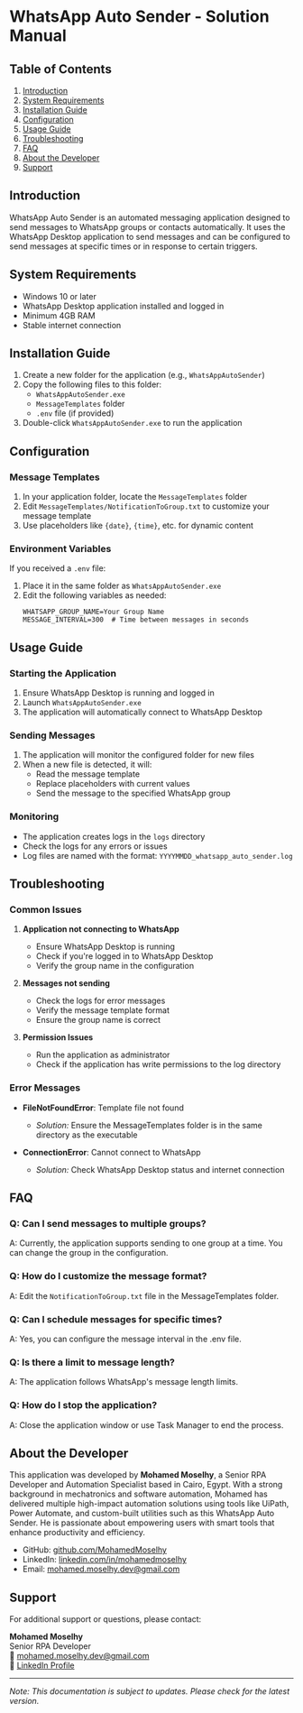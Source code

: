 
# WhatsApp Auto Sender - Solution Manual

## Table of Contents
1. [Introduction](#introduction)
2. [System Requirements](#system-requirements)
3. [Installation Guide](#installation-guide)
4. [Configuration](#configuration)
5. [Usage Guide](#usage-guide)
6. [Troubleshooting](#troubleshooting)
7. [FAQ](#faq)
8. [About the Developer](#about-the-developer)
9. [Support](#support)

## Introduction
WhatsApp Auto Sender is an automated messaging application designed to send messages to WhatsApp groups or contacts automatically. It uses the WhatsApp Desktop application to send messages and can be configured to send messages at specific times or in response to certain triggers.

## System Requirements
- Windows 10 or later  
- WhatsApp Desktop application installed and logged in  
- Minimum 4GB RAM  
- Stable internet connection  

## Installation Guide
1. Create a new folder for the application (e.g., `WhatsAppAutoSender`)  
2. Copy the following files to this folder:  
   - `WhatsAppAutoSender.exe`  
   - `MessageTemplates` folder  
   - `.env` file (if provided)  
3. Double-click `WhatsAppAutoSender.exe` to run the application  

## Configuration

### Message Templates
1. In your application folder, locate the `MessageTemplates` folder  
2. Edit `MessageTemplates/NotificationToGroup.txt` to customize your message template  
3. Use placeholders like `{date}`, `{time}`, etc. for dynamic content  

### Environment Variables
If you received a `.env` file:  
1. Place it in the same folder as `WhatsAppAutoSender.exe`  
2. Edit the following variables as needed:  
   ```
   WHATSAPP_GROUP_NAME=Your Group Name
   MESSAGE_INTERVAL=300  # Time between messages in seconds
   ```

## Usage Guide

### Starting the Application
1. Ensure WhatsApp Desktop is running and logged in  
2. Launch `WhatsAppAutoSender.exe`  
3. The application will automatically connect to WhatsApp Desktop  

### Sending Messages
1. The application will monitor the configured folder for new files  
2. When a new file is detected, it will:  
   - Read the message template  
   - Replace placeholders with current values  
   - Send the message to the specified WhatsApp group  

### Monitoring
- The application creates logs in the `logs` directory  
- Check the logs for any errors or issues  
- Log files are named with the format: `YYYYMMDD_whatsapp_auto_sender.log`  

## Troubleshooting

### Common Issues

1. **Application not connecting to WhatsApp**
   - Ensure WhatsApp Desktop is running  
   - Check if you're logged in to WhatsApp Desktop  
   - Verify the group name in the configuration  

2. **Messages not sending**
   - Check the logs for error messages  
   - Verify the message template format  
   - Ensure the group name is correct  

3. **Permission Issues**
   - Run the application as administrator  
   - Check if the application has write permissions to the log directory  

### Error Messages

- **FileNotFoundError**: Template file not found  
  - *Solution:* Ensure the MessageTemplates folder is in the same directory as the executable  

- **ConnectionError**: Cannot connect to WhatsApp  
  - *Solution:* Check WhatsApp Desktop status and internet connection  

## FAQ

### Q: Can I send messages to multiple groups?  
A: Currently, the application supports sending to one group at a time. You can change the group in the configuration.

### Q: How do I customize the message format?  
A: Edit the `NotificationToGroup.txt` file in the MessageTemplates folder.

### Q: Can I schedule messages for specific times?  
A: Yes, you can configure the message interval in the .env file.

### Q: Is there a limit to message length?  
A: The application follows WhatsApp's message length limits.

### Q: How do I stop the application?  
A: Close the application window or use Task Manager to end the process.

## About the Developer

This application was developed by **Mohamed Moselhy**, a Senior RPA Developer and Automation Specialist based in Cairo, Egypt. With a strong background in mechatronics and software automation, Mohamed has delivered multiple high-impact automation solutions using tools like UiPath, Power Automate, and custom-built utilities such as this WhatsApp Auto Sender. He is passionate about empowering users with smart tools that enhance productivity and efficiency.

- GitHub: [github.com/MohamedMoselhy](https://github.com/MohamedMoselhy)  
- LinkedIn: [linkedin.com/in/mohamedmoselhy](https://www.linkedin.com/in/mohamedmoselhy)  
- Email: mohamed.moselhy.dev@gmail.com  

## Support

For additional support or questions, please contact:

**Mohamed Moselhy**  
Senior RPA Developer  
📧 mohamed.moselhy.dev@gmail.com  
🔗 [LinkedIn Profile](https://www.linkedin.com/in/mohamedmoselhy)  

---

*Note: This documentation is subject to updates. Please check for the latest version.*
